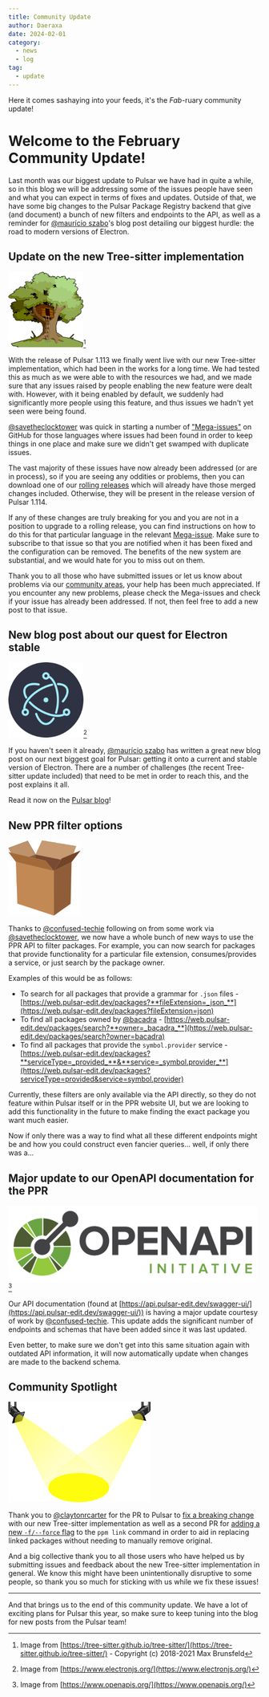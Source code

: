 ```yaml
---
title: Community Update
author: Daeraxa
date: 2024-02-01
category:
  - news
  - log
tag:
  - update
---
```


Here it comes sashaying into your feeds, it's the _Fab_-ruary community update!

<!-- more -->

# Welcome to the February Community Update!

Last month was our biggest update to Pulsar we have had in quite a while, so in this blog we will be addressing some of the issues people have seen and what you can expect in terms of fixes and updates. Outside of that, we have some big changes to the Pulsar Package Registry backend that give (and document) a bunch of new filters and endpoints to the API, as well as a reminder for [@maurício szabo]'s blog post detailing our biggest hurdle: the road to modern versions of Electron.

## Update on the new Tree-sitter implementation

<img src="./assets/tree-sitter.png" height="150" />[^1]

With the release of Pulsar 1.113 we finally went live with our new Tree-sitter implementation, which had been in the works for a long time. We had tested this as much as we were able to with the resources we had, and we made sure that any issues raised by people enabling the new feature were dealt with. However, with it being enabled by default, we suddenly had significantly more people using this feature, and thus issues we hadn't yet seen were being found.

[@savetheclocktower] was quick in starting a number of ["Mega-issues"](https://github.com/pulsar-edit/pulsar/issues?q=is%3Aissue+is%3Aopen+sort%3Aupdated-desc+MEGA-ISSUE+label%3Abug) on GitHub for those languages where issues had been found in order to keep things in one place and make sure we didn't get swamped with duplicate issues.

The vast majority of these issues have now already been addressed (or are in process), so if you are seeing any oddities or problems, then you can download one of our [rolling releases](https://pulsar-edit.dev/download.html#rolling-release) which will already have those merged changes included. Otherwise, they will be present in the release version of Pulsar 1.114.

If any of these changes are truly breaking for you and you are not in a position to upgrade to a rolling release, you can find instructions on how to do this for that particular language in the relevant [Mega-issue](https://github.com/pulsar-edit/pulsar/issues/875). Make sure to subscribe to that issue so that you are notified when it has been fixed and the configuration can be removed. The benefits of the new system are substantial, and we would hate for you to miss out on them.

Thank you to all those who have submitted issues or let us know about problems via our [community areas](https://pulsar-edit.dev/community.html), your help has been much appreciated. If you encounter any new problems, please check the Mega-issues and check if your issue has already been addressed. If not, then feel free to add a new post to that issue.

## New blog post about our quest for Electron stable

<img src="./assets/electron.png" height="150" />[^2]

If you haven't seen it already, [@maurício szabo] has written a great new blog post on our next biggest goal for Pulsar: getting it onto a current and stable version of Electron. There are a number of challenges (the recent Tree-sitter update included) that need to be met in order to reach this, and the post explains it all.

Read it now on the [Pulsar blog](https://pulsar-edit.dev/blog/20240124-mauricioszabo-the-quest-for-electron-lts.html)!

## New PPR filter options

<img src="./assets/package.png" height="150" />

Thanks to [@confused-techie] following on from some work via [@savetheclocktower], we now have a whole bunch of new ways to use the PPR API to filter packages. For example, you can now search for packages that provide functionality for a particular file extension, consumes/provides a service, or just search by the package owner.

Examples of this would be as follows:

- To search for all packages that provide a grammar for `.json` files - [https://web.pulsar-edit.dev/packages?**fileExtension=_json_**](https://web.pulsar-edit.dev/packages?fileExtension=json)
- To find all packages owned by [@bacadra] - [https://web.pulsar-edit.dev/packages/search?**owner=_bacadra_**](https://web.pulsar-edit.dev/packages/search?owner=bacadra)
- To find all packages that provide the `symbol.provider` service - [https://web.pulsar-edit.dev/packages?**serviceType=_provided_**&**service=_symbol.provider_**](https://web.pulsar-edit.dev/packages?serviceType=provided&service=symbol.provider)

Currently, these filters are only available via the API directly, so they do not feature within Pulsar itself or in the PPR website UI, but we are looking to add this functionality in the future to make finding the exact package you want much easier.

Now if only there was a way to find what all these different endpoints might be and how you could construct even fancier queries... well, if only there was a...

## Major update to our OpenAPI documentation for the PPR

<img src="./assets/openapi-logo.png" height="150" />[^3]

Our API documentation (found at [https://api.pulsar-edit.dev/swagger-ui/](https://api.pulsar-edit.dev/swagger-ui/)) is having a major update courtesy of work by [@confused-techie]. This update adds the significant number of endpoints and schemas that have been added since it was last updated.

Even better, to make sure we don't get into this same situation again with outdated API information, it will now automatically update when changes are made to the backend schema.

## Community Spotlight

<img src="./assets/spotlight.png" height=200>

Thank you to [@claytonrcarter] for the PR to Pulsar to [fix a breaking change](https://github.com/pulsar-edit/pulsar/pull/860) with our new Tree-sitter implementation as well as a second PR for [adding a new `-f/--force` flag](https://github.com/pulsar-edit/ppm/pull/122) to the `ppm link` command in order to aid in replacing linked packages without needing to manually remove original.

And a big collective thank you to all those users who have helped us by submitting issues and feedback about the new Tree-sitter implementation in general. We know this might have been unintentionally disruptive to some people, so thank you so much for sticking with us while we fix these issues!

---

And that brings us to the end of this community update. We have a lot of exciting plans for Pulsar this year, so make sure to keep tuning into the blog for new posts from the Pulsar team!

[@maurício szabo]: https://github.com/mauricioszabo
[@confused-techie]: https://github.com/confused-Techie
[@spiker985]: https://github.com/spiker985
[@meadowsys]: https://github.com/Meadowsys
[@kaosine]: https://github.com/kaosine
[@savetheclocktower]: https://github.com/savetheclocktower
[@deedeeg]: https://github.com/DeeDeeG
[@daeraxa]: https://github.com/Daeraxa
[@bacadra]: https://github.com/bacadra
[@claytonrcarter]: https://github.com/claytonrcarter

[^1]: Image from [https://tree-sitter.github.io/tree-sitter/](https://tree-sitter.github.io/tree-sitter/) - Copyright (c) 2018-2021 Max Brunsfeld
[^2]: Image from [https://www.electronjs.org/](https://www.electronjs.org/)
[^3]: Image from [https://www.openapis.org/](https://www.openapis.org/)
